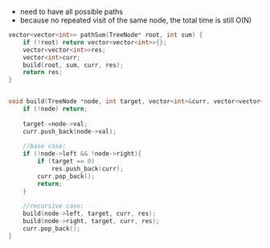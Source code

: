 - need to have all possible paths
- because no repeated visit of the same node, the total time is still O(N)


```cpp
vector<vector<int>> pathSum(TreeNode* root, int sum) {
    if (!root) return vector<vector<int>>{};
    vector<vector<int>>res;
    vector<int>curr;
    build(root, sum, curr, res);
    return res;
}


void build(TreeNode *node, int target, vector<int>&curr, vector<vector<int>>&res){
    if (!node) return;
    
    target-=node->val;
    curr.push_back(node->val);
    
    //base case:
    if (!node->left && !node->right){
        if (target == 0)
            res.push_back(curr);
        curr.pop_back();
        return;
    }
    
    //recursive case:
    build(node->left, target, curr, res);
    build(node->right, target, curr, res);
    curr.pop_back();
}
```
